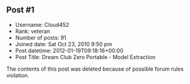 ## Post #1
- Username: Cloud452
- Rank: veteran
- Number of posts: 91
- Joined date: Sat Oct 23, 2010 9:50 pm
- Post datetime: 2012-01-19T09:18:16+00:00
- Post Title: Dream Club Zero Portable - Model Extraction

The contents of this post was deleted because of possible forum rules violation.
